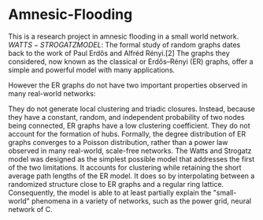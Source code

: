 # Amnesic-Flooding
This is a research project in amnesic flooding in a small world network.
$WATTS-STROGATZ MODEL$: The formal study of random graphs dates back to the work of Paul Erdős and Alfréd Rényi.[2] The graphs they considered, now known as the classical or Erdős–Rényi (ER) graphs, offer a simple and powerful model with many applications.

However the ER graphs do not have two important properties observed in many real-world networks:

They do not generate local clustering and triadic closures. Instead, because they have a constant, random, and independent probability of two nodes being connected, ER graphs have a low clustering coefficient.
They do not account for the formation of hubs. Formally, the degree distribution of ER graphs converges to a Poisson distribution, rather than a power law observed in many real-world, scale-free networks.
The Watts and Strogatz model was designed as the simplest possible model that addresses the first of the two limitations. It accounts for clustering while retaining the short average path lengths of the ER model. It does so by interpolating between a randomized structure close to ER graphs and a regular ring lattice. Consequently, the model is able to at least partially explain the "small-world" phenomena in a variety of networks, such as the power grid, neural network of C. 

